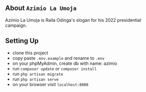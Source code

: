 ## About ```Azimio La Umoja```

Azimio La Umoja is Raila Odinga's slogan for his 2022 presidential campaign.

## Setting Up

 - clone this project
 - copy paste ```.env.example``` and rename to ```.env```
 - on your phpMyAdmin, create db with name: azimio
 - run ```composer update``` or ```composer install```
 - run ```php artisan migrate```
 - run ```php artisan serve```
 - on your browser visit ```localhost:8000```



